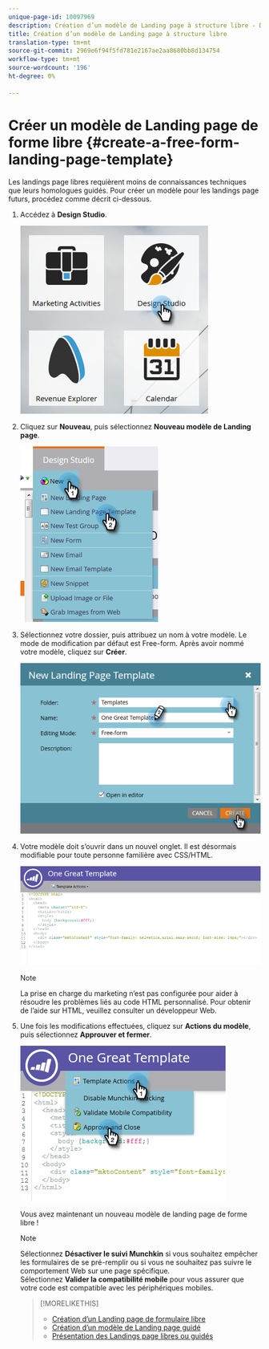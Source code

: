 ```yaml
---
unique-page-id: 10097969
description: Création d’un modèle de Landing page à structure libre - Documents marketing - Documentation du produit
title: Création d’un modèle de Landing page à structure libre
translation-type: tm+mt
source-git-commit: 2969e6f94f5fd781e2167ae2aa8680bb8d134754
workflow-type: tm+mt
source-wordcount: '196'
ht-degree: 0%

---
```



# Créer un modèle de Landing page de forme libre {#create-a-free-form-landing-page-template}

Les landings page libres requièrent moins de connaissances techniques que leurs homologues guidés. Pour créer un modèle pour les landings page futurs, procédez comme décrit ci-dessous.

1. Accédez à **Design Studio**.

   ![](assets/one.png)

1. Cliquez sur **Nouveau**, puis sélectionnez **Nouveau modèle de Landing page**.

   ![](assets/two.png)

1. Sélectionnez votre dossier, puis attribuez un nom à votre modèle. Le mode de modification par défaut est Free-form. Après avoir nommé votre modèle, cliquez sur **Créer**.

   ![](assets/three.png)

1. Votre modèle doit s’ouvrir dans un nouvel onglet. Il est désormais modifiable pour toute personne familière avec CSS/HTML.

   ![](assets/four.png)

   >[!NOTE]
   >
   >La prise en charge du marketing n’est pas configurée pour aider à résoudre les problèmes liés au code HTML personnalisé. Pour obtenir de l’aide sur HTML, veuillez consulter un développeur Web.

1. Une fois les modifications effectuées, cliquez sur **Actions du modèle**, puis sélectionnez **Approuver et fermer**.

   ![](assets/five.png)

   Vous avez maintenant un nouveau modèle de landing page de forme libre !

   >[!NOTE]
   >
   >Sélectionnez **Désactiver le suivi Munchkin** si vous souhaitez empêcher les formulaires de se pré-remplir ou si vous ne souhaitez pas suivre le comportement Web sur une page spécifique.\
   >Sélectionnez **Valider la compatibilité mobile** pour vous assurer que votre code est compatible avec les périphériques mobiles.

   >[!MORELIKETHIS]
   >
   >* [Création d’un Landing page de formulaire libre](/help/marketo/product-docs/demand-generation/landing-pages/free-form-landing-pages/create-a-free-form-landing-page.md)
   >* [Création d’un modèle de Landing page guidé](/help/marketo/product-docs/demand-generation/landing-pages/landing-page-templates/create-a-guided-landing-page-template.md)
   >* [Présentation des Landings page libres ou guidés](/help/marketo/product-docs/demand-generation/landing-pages/understanding-landing-pages/understanding-free-form-vs-guided-landing-pages.md)

